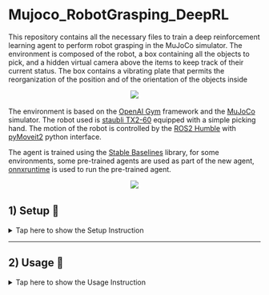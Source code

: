 # Mujoco_RobotGrasping_DeepRL
This repository contains all the necessary files to train a deep reinforcement learning agent to perform robot grasping in the MuJoCo simulator. The environment is composed of the robot, a box containing all the objects to pick, and a hidden virtual camera above the items to keep track of their current status. The box contains a vibrating plate that permits the reorganization of the position and of the orientation of the objects inside

<div align="center">
<img src="/_static/result.gif" width="450">
</div>

The environment is based on the [OpenAI Gym](https://gym.openai.com/) framework and the [MuJoCo](http://www.mujoco.org/) simulator. The robot used is [staubli TX2-60](https://www.staubli.com/tw/en/robotics/products/industrial-robots/tx2-60.html)
equipped with a simple picking hand. The motion of the robot is controlled by the [ROS2 Humble](https://docs.ros.org/en/humble/index.html) with [pyMoveit2](https://github.com/AndrejOrsula/pymoveit2) python interface.

The agent is trained using the [Stable Baselines](https://stable-baselines3.readthedocs.io/en/master/) library, for some environments, some pre-trained agents are used as part of the new agent, [onnxruntime](https://onnxruntime.ai/) is used to run the pre-trained agent.

<div align="center">
<img src="/_static/architecture.png" width="500">
</div>


## 1) Setup :toolbox:
<div>
    <details>
<summary> Tap here to show the Setup Instruction </summary>

All the code is tested on a machine running Ubuntu 22.04.2 LTS* with Python 3.10.12. Parallelization is available for the environment using [Vectorized Environments](https://stable-baselines3.readthedocs.io/en/master/guide/vec_envs.html), 
training of the agent is done by exploiting Nvidia GPU acceleration with [CUDA](https://developer.nvidia.com/cuda-zone).

*Xorg Desktop Environment is used because of the better compatibility with MuJoCo viewer


The first step is to clone this repository:
```
git clone https://github.com/Giuseppe-Calcagno/Mujoco_RobotGrasping_DeepRL.git
```

### 1.1) ROS 
The ROS environment is used to control the robot, the code is tested on ROS Humble. Installation is available following the  [official guide](https://docs.ros.org/en/humble/Installation.html).

The full environment requires the installation of:
- ros-humble-desktop
- ros-dev-tools

Additionally, the following packages are required:
- ros-humble-joint-state-broadcaster
- ros-humble-joint-trajectory-controller

For Debian Linux machines :
```
sudo apt install ros-humble-joint-trajectory-controller
sudo apt install ros-humble-joint-state-broadcaster
```

Before utilizing this package, remember to source the ROS2 as suggested in the guideline.

Opening a terminal in `rosWS` folder, the initialization of [rosdep](http://wiki.ros.org/rosdep) is needed:

```
sudo rosdep init
rosdep update
```

Then, start the installation of all the other ROS dependencies:
```
rosdep install -y -r -i --rosdistro ${ROS_DISTRO} --from-paths .
```

At this point, the build of the project should be successful:
```
colcon build --merge-install --symlink-install --cmake-args "-DCMAKE_BUILD_TYPE=Release"
```

Remember to source ROS workspace setup to re-call it from other directories
```
source {YOUR-PATH}/Mujoco_RobotGrasping_DeepRL/rosWS/install/setup.bash
```

Now ROS should work properly, to test if all works fine, just run to test the robot planning capability:
```
LC_NUMERIC=en_US.UTF-8 ros2 launch staubli_moveit3 demo.launch.py
```

### 1.2) MuJoCo and OpenAI Gym
Opening a terminal in the `environment` folder, the first thing to do is install the dependencies
using PIP, a package manager for Python packages

```
pip3 install -r requirement.txt 
```
At this point, the simulator and the environment are ready to be used.
To test the simulator, run the notebook in ```test\simulator_test.ipynb```

### 1.3) Stable Baselines
[Stable Baselines3](https://stable-baselines3.readthedocs.io/en/master/) is a set of reliable implementations of reinforcement learning algorithms in PyTorch.
While not strictly essential, this library is employed for both agent training and the implementation of the parallel agent version.


The installation steps are available following the [official guide](https://stable-baselines3.readthedocs.io/en/master/guide/install.html).
</div>

---

## 2) Usage :mechanical_arm:
<div>
    <details>
<summary> Tap here to show the Usage Instruction </summary>

### Environments
Opening the project in the `environment` folder, 3 different Gym environments are available, each one with a different observation space and goal:

#### Env 0 
This environment represents the baseline of the project. In it, the action space is represented by the cartesian position of the end effector (that is needed to perform a pick action on the object)
and the observation space is represented by the image of the camera


Sample of the observation space:
<div align="center">
<img src="/_static/env0.png" height="260">
</div>

#### Env 1
This environment is provided with a pre-trained image segmentation model. In it, the action space is represented by the cartesian position of the end effector and the observation space is represented by the segmented image of the object. The goal is to provide the offset from the center of the cropped image to perform a pick action on the object


Sample of the observation space:
<div align="center">
<img src="/_static/env1.png" height="260">
</div>

#### Env 2
This environment is provided with a pre-trained image segmentation model and an agent trained with env_1. In it, the observation space is represented by a list of segmentation images of objects.
The goal is to provide the cropped image index to perform a pick action on the correctly oriented object


Sample of the observation space:
<div align="center">
<img src="/_static/env2.png" height="260">
</div>


### Utilities
---
#### Onnxruntime
- in the `utility` folder, the `stableBaseline_to_onxx` notebook contains the code to convert a stable baseline agent to an onnx model
- in the `utility/objDetectionNetwork` folder, the `TendorFlow_to_onnx` notebook contains the code to convert an onnx model to a TensorFlow model


- A pre-trained onnx model of image segmentation is available in the `utility/objDetectionNetwork/objDetection.onnx`, it is used to run the agent in env1 and env2
- A pre-trained onnx model of env1 is available in the `utility/PPO_Stoc`, it is used to run the agent in the env2 

---
#### Synthetic database
in the `utility` folder, the `createDataset` notebook contains the code to generate a synthetic database of images from env0 with a CSV of labels containing the following information for each object:
- position of the object in pixel coordinates
- orientation of the object in radiants
- a flag to indicate if the object is oriented correctly or not
A dataset of this type is used to train the image segmentation model

---
#### Configuration file
The `configuration.yaml` file contains all the parameters to configure the environment, including:
- The dimensions of the image from the simulator camera
- Robot work area Limits (in pixel coordinates)
- Parameters of the robot motion
- The number of objects in the box
- The orientation of the objects in the box
- Simulation parameters: Real-Time and GUI 

---
#### Others 
Also, you can find the following files: 
- folder ```performnace ``` containing performance measurements of the agent during pick simulation (running on 11th Gen Intel® Core™ i5-11300H @ 3.10GHz × 8, 16GB RAM, Nvidia GeForce GTX 1650 Mobile)
- folder ```staubli``` containing the robot model and the environment model 
- folder ```test``` where the agent can be tested, checking the observation image and the reward function
- a notebook ```sb_PPO.ipynb``` as a sample of the training of the agent with the PPO algorithm
</div>
